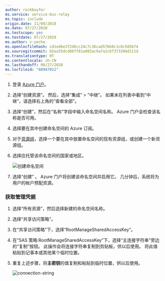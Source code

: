 ```yaml
---
author: rockboyfor
ms.service: service-bus-relay
ms.topic: include
origin.date: 11/09/2018
ms.date: 07/27/2020
ms.testscope: yes
ms.testdate: 07/27/2020
ms.author: v-yeche
ms.openlocfilehash: cd1ed6e3f2d6cc24c7c36cad576b0c1c0c585674
ms.sourcegitcommit: b5ea35dcd86ff81a003ac9a7a2c6f373204d111d
ms.translationtype: HT
ms.contentlocale: zh-CN
ms.lasthandoff: 08/27/2020
ms.locfileid: "88947012"
---
```

<!--Verified successfully-->
1. 登录 [Azure 门户][Azure portal]。
1. 选择“创建资源”。 然后，选择“集成” > “中继”。 如果未在列表中看到“中继”，请选择右上角的“查看全部”。
1. 选择“创建”，然后在“名称”字段中输入命名空间名称。 Azure 门户会检查该名称是否可用。
1. 选择要在其中创建命名空间的 Azure 订阅。
1. 对于[资源组](../articles/azure-resource-manager/management/manage-resource-groups-portal.md)，选择一个要在其中放置命名空间的现有资源组，或创建一个新资源组。  
1. 选择应托管该命名空间的国家或地区。
   
    ![创建命名空间][create-namespace]
    
1. 选择“创建”  。 Azure 门户将创建该命名空间并启用它。 几分钟后，系统将为用户的帐户预配资源。

### <a name="get-management-credentials"></a>获取管理凭据

1. 选择“所有资源”，然后选择新建的命名空间名称。
1. 选择“共享访问策略”。  
1. 在“共享访问策略”下，选择“RootManageSharedAccessKey”。
1. 在“SAS 策略:RootManageSharedAccessKey”下，选择“主连接字符串”旁边的“复制”按钮。 此操作会将连接字符串复制到剪贴板，供以后使用。 将此值粘贴到记事本或其他某个临时位置。
1. 重复上述步骤，将**主密钥**的值复制和粘贴到临时位置，供以后使用。  

    ![connection-string][connection-string]

<!--Image references-->

[create-namespace]: ./media/relay-create-namespace-portal/create-namespace-vs2019.png
[connection-info]: ./media/relay-create-namespace-portal/connection-info.png
[connection-string]: ./media/relay-create-namespace-portal/connection-string-vs2019.png
[Azure portal]: https://portal.azure.cn

<!-- Update_Description: update meta properties, wording update, update link -->